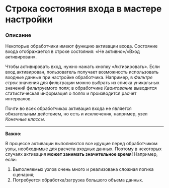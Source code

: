 # Строка состояния входа в мастере настройки

### Описание

Некоторые обработчики имеют функцию активации входа. Состояние входа отображается в строке состояния: «Не активно»/«Вход активирован». 

Чтобы активировать вход, нужно нажать кнопку «Активировать». Если вход активирован, пользователь получает возможность использовать входные данные при настройке обработчика. Например, в *Фильтре строк* значения для фильтрации можно выбрать из списка уникальных значений фильтруемого поля; в обработчике *Квантование* выводится статистическая информация  о полях и производится расчет интервалов.

Почти во всех обработчиках активация входа не является обязательным действием, но есть и исключения, например, узел *Конечные классы*.    

-------

**Важно:**

В  процессе активации выполняются все идущие перед обработчиком узлы, необходимые для расчета входных данных. Поэтому в некоторых случаях активация  **может занимать значительное время**! Например, если:
 1.  Выполняемых узлов очень много и реализована сложная логика сценария; 
 2.  Потребуется обработка/загрузка большого объема данных.
